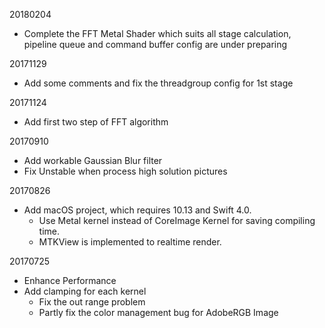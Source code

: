 20180204

- Complete the FFT Metal Shader which suits all stage calculation, pipeline queue and command buffer config are under preparing 

20171129

- Add some comments and fix the threadgroup config for 1st stage

20171124

- Add first two step of FFT algorithm

20170910

- Add workable Gaussian Blur filter
- Fix Unstable when process high solution pictures

20170826

- Add macOS project, which requires 10.13 and Swift 4.0.
	- Use Metal kernel instead of CoreImage Kernel for saving compiling time.
	- MTKView is implemented to realtime render.

20170725

- Enhance Performance
- Add clamping for each kernel
	- Fix the out range problem
	- Partly fix the color management bug for AdobeRGB Image
